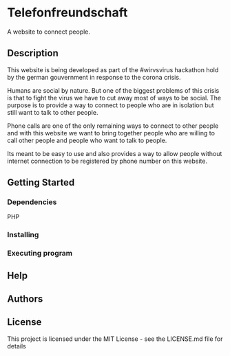 # Telefonfreundschaft

A website to connect people. 

## Description

This website is being developed as part of the &#35;wirvsvirus hackathon hold by the german gouvernment in response to the corona crisis. 

Humans are social by nature. But one of the biggest problems of this crisis is that to fight the virus we have to cut away most of ways to be social. 
The purpose is to provide a way to connect to people who are in isolation but still want to talk to other people. 

Phone calls are one of the only remaining ways to connect to other 
people and with this website we want to bring together people who are willing to call other people and people who want to talk to people. 

Its meant to be easy to use and also provides a way to allow people without internet connection to be registered by phone number on this website. 

## Getting Started

### Dependencies

PHP

### Installing

### Executing program

## Help

## Authors

## License

This project is licensed under the MIT License - see the LICENSE.md file for details
